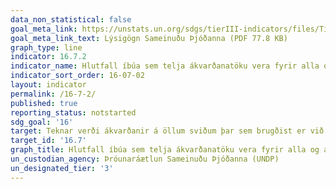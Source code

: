 ```yaml
---
data_non_statistical: false
goal_meta_link: https://unstats.un.org/sdgs/tierIII-indicators/files/Tier3-16-07-02.pdf
goal_meta_link_text: Lýsigögn Sameinuðu Þjóðanna (PDF 77.8 KB)
graph_type: line
indicator: 16.7.2
indicator_name: Hlutfall íbúa sem telja ákvarðanatöku vera fyrir alla og að brugðist sé við slíku, eftir kyni, aldri, fötlun og þjóðfélagshóp.
indicator_sort_order: 16-07-02
layout: indicator
permalink: /16-7-2/
published: true
reporting_status: notstarted
sdg_goal: '16'
target: Teknar verði ákvarðanir á öllum sviðum þar sem brugðist er við aðstæðum og víðtæk þátttaka tryggð.
target_id: '16.7'
graph_title: Hlutfall íbúa sem telja ákvarðanatöku vera fyrir alla og að brugðist sé við slíku, eftir kyni, aldri, fötlun og þjóðfélagshóp.
un_custodian_agency: Þróunaráætlun Sameinuðu Þjóðanna (UNDP)
un_designated_tier: '3'
---
```

